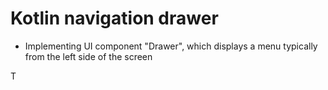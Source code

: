 # Kotlin navigation drawer
- Implementing UI component "Drawer", which displays a menu typically from the left side of the screen

T

